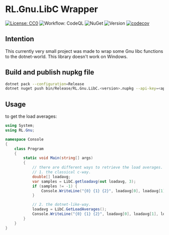 # RL.Gnu.LibC Wrapper

[![License: CC0](https://img.shields.io/github/license/ringostarr80/RL.Gnu.svg)](https://creativecommons.org/publicdomain/zero/1.0/legalcode)
![Workflow: CodeQL](https://img.shields.io/github/actions/workflow/status/ringostarr80/RL.Gnu/codeql-analysis.yml?branch=main)
![NuGet](https://img.shields.io/nuget/v/RL.Gnu.LibC)
![Version](https://img.shields.io/github/v/tag/ringostarr80/RL.Gnu?sort=semver)
[![codecov](https://codecov.io/gh/ringostarr80/RL.Gnu/branch/main/graph/badge.svg?token=31AGL12HSR)](https://codecov.io/gh/ringostarr80/RL.Gnu)

## Intention
This currently very small project was made to wrap some Gnu libc functions to the dotnet-world.
This library doesn't work on Windows.

## Build and publish nupkg file

```sh
dotnet pack --configuration=Release
dotnet nuget push bin/Release/RL.Gnu.LibC.<version>.nupkg --api-key=<api-key>
```

## Usage
to get the load averages:

```C#
using System;
using RL.Gnu;

namespace Console
{
    class Program
    {
        static void Main(string[] args)
        {
            // there are different ways to retrieve the load averages.
            // 1. the classical c-way.
            double[] loadavg;
            var samples = LibC.getloadavg(out loadavg, 3);
            if (samples != -1) {
                Console.WriteLine("{0} {1} {2}", loadavg[0], loadavg[1], loadavg[2]);
            }

            // 2. the dotnet-like-way.
            loadavg = LibC.GetLoadAverages();
            Console.WriteLine("{0} {1} {2}", loadavg[0], loadavg[1], loadavg[2]);
        }
    }
}
```
